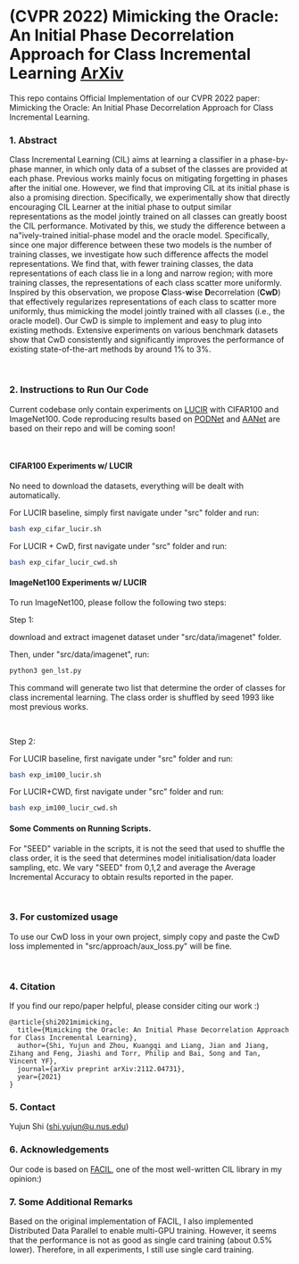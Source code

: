# (CVPR 2022) Mimicking the Oracle: An Initial Phase Decorrelation Approach for Class Incremental Learning [ArXiv](https://arxiv.org/abs/2112.04731)
This repo contains Official Implementation of our CVPR 2022 paper: Mimicking the Oracle: An Initial Phase Decorrelation Approach for Class Incremental Learning.



### 1. Abstract

Class Incremental Learning (CIL) aims at learning a classifier in a phase-by-phase manner, in which only data of a subset of the classes are provided at each phase. Previous works mainly focus on mitigating forgetting in phases after the initial one. However, we find that improving CIL at its initial phase is also a promising direction. Specifically, we experimentally show that directly encouraging CIL Learner at the initial phase to output similar representations as the model jointly trained on all classes can greatly boost the CIL performance. Motivated by this, we study the difference between a na\"ively-trained initial-phase model and the oracle model. Specifically, since one major difference between these two models is the number of training classes, we investigate how such difference affects the model representations. We find that, with fewer training classes, the data representations of each class lie in a long and narrow region; with more training classes, the representations of each class scatter more uniformly. Inspired by this observation, we propose **C**lass-**w**ise **D**ecorrelation (**CwD**) that effectively regularizes representations of each class to scatter more uniformly, thus mimicking the model jointly trained with all classes (i.e., the oracle model). Our CwD is simple to implement and easy to plug into existing methods. Extensive experiments on various benchmark datasets show that CwD consistently and significantly improves the performance of existing state-of-the-art methods by around 1% to 3%.

<br/>



### 2. Instructions to Run Our Code

Current codebase only contain experiments on [LUCIR](https://openaccess.thecvf.com/content_CVPR_2019/papers/Hou_Learning_a_Unified_Classifier_Incrementally_via_Rebalancing_CVPR_2019_paper.pdf) with CIFAR100 and ImageNet100. Code reproducing results based on [PODNet](https://github.com/arthurdouillard/incremental_learning.pytorch) and [AANet](https://github.com/yaoyao-liu/class-incremental-learning) are based on their repo and will be coming soon!

<br/>

#### CIFAR100 Experiments w/ LUCIR

No need to download the datasets, everything will be dealt with automatically.

For LUCIR baseline, simply first navigate under "src" folder and run:

```bash
bash exp_cifar_lucir.sh
```

For LUCIR + CwD, first navigate under "src" folder and run:

```bash
bash exp_cifar_lucir_cwd.sh
```

#### ImageNet100 Experiments w/ LUCIR

To run ImageNet100, please follow the following two steps:

Step 1:

download and extract imagenet dataset under "src/data/imagenet" folder.

Then, under "src/data/imagenet", run:

```bash
python3 gen_lst.py
```

 This command will generate two list that determine the order of classes for class incremental learning. The class order is shuffled by seed 1993 like most previous works.

<br/>

Step 2:

For LUCIR baseline, first navigate under "src" folder and run:

```bash
bash exp_im100_lucir.sh
```

For LUCIR+CWD, first navigate under "src" folder and run:

```bash
bash exp_im100_lucir_cwd.sh
```



#### Some Comments on Running Scripts.

For "SEED" variable in the scripts, it is not the seed that used to shuffle the class order, it is the seed that determines model initialisation/data loader sampling, etc. We vary "SEED" from 0,1,2 and average the Average Incremental Accuracy to obtain results reported in the paper.

<br/>



### 3. For customized usage

To use our CwD loss in your own project, simply copy and paste the CwD loss implemented in "src/approach/aux\_loss.py" will be fine.

<br/>



### 4. Citation

If you find our repo/paper helpful, please consider citing our work :)
```
@article{shi2021mimicking,
  title={Mimicking the Oracle: An Initial Phase Decorrelation Approach for Class Incremental Learning},
  author={Shi, Yujun and Zhou, Kuangqi and Liang, Jian and Jiang, Zihang and Feng, Jiashi and Torr, Philip and Bai, Song and Tan, Vincent YF},
  journal={arXiv preprint arXiv:2112.04731},
  year={2021}
}
```



### 5. Contact

Yujun Shi (shi.yujun@u.nus.edu)



### 6. Acknowledgements

Our code is based on [FACIL](https://github.com/mmasana/FACIL), one of the most well-written CIL library in my opinion:)



### 7. Some Additional Remarks

Based on the original implementation of FACIL, I also implemented Distributed Data Parallel to enable multi-GPU training. However, it seems that the performance is not as good as single card training (about 0.5% lower). Therefore, in all experiments, I still use single card training.
